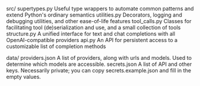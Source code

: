 src/
	supertypes.py
		Useful type wrappers to automate common patterns and extend Python's ordinary semantics
	utilities.py
		Decorators, logging and debugging utilities, and other ease-of-life features
	tool_calls.py
		Classes for facilitating tool (de)serialization and use, and a small collection of tools
	structure.py
		A unified interface for text and chat completions with all OpenAI-compatible providers
	api.py
		An API for persistent access to a customizable list of completion methods
		
data/
	providers.json
		A list of providers, along with urls and models. Used to determine which models are accessible.
	secrets.json
		A list of API and other keys. Necessarily private; you can copy secrets.example.json and fill in the empty values.

